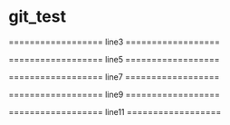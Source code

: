 # git_test

================== line3 ==================

================== line5 ==================

================== line7 ==================

================== line9 ==================

================== line11 ==================
